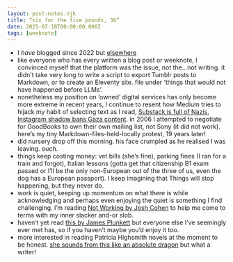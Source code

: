 ```yaml
---
layout: post-notes.njk
title: “six for the five pounds, 36”
date: 2025-07-18T00:00:00.000Z
tags: [weeknote]
---
```



* I _have_ blogged since 2022 but [elsewhere](https://words.ff.studio/time-is-a-material)
* like everyone who has every written a blog post or weeknote, I convinced myself that the platform was the issue, not the...not writing. it didn’t take very long to write a script to export Tumblr posts to Markdown, or to create an Eleventy site. file under ‘things that would not have happened before LLMs’.
* nonetheless my position on ‘owned’ digital services has only become more extreme in recent years, I continue to resent how Medium tries to hijack my habit of selecting text as I read, [Substack is full of Nazis](https://www.theatlantic.com/ideas/archive/2023/11/substack-extremism-nazi-white-supremacy-newsletters/676156/), [Instagram shadow bans Gaza content](https://themarkup.org/automated-censorship/2024/02/25/how-we-investigated-shadowbanning-on-instagram). in 2006 I attempted to negotiate for GoodBooks to own their own mailing list, not Sony (it did not work). here’s my tiny Markdown-files-held-locally protest, 19 years later!
* did nursery drop off this morning. his face crumpled as he realised I was leaving. ouch.
* things keep costing money: vet bills (she’s fine), parking fines (I ran for a train and forgot), Italian lessons (gotta get that citizenship B1 exam passed or I’ll be the only non-European out of the three of us, even the dog has a European passport). I keep imagining that Things will stop happening, but they never do.
* work is quiet, keeping up momentum on what there is while acknowledging and perhaps even enjoying the quiet is something I find challenging. I’m reading [Not Working by Josh Cohen](https://joshcohenwriter.co.uk/book/not-working-why-we-have-to-stop/) to help me come to terms with my inner slacker and-or slob.
* haven’t yet read [this by James Plunkett](https://medium.com/@jamestplunkett/how-to-save-bureaucracy-from-itself-804957a85e44) but everyone else I’ve seemingly ever met has, so if you haven’t maybe you’d enjoy it too.
* more interested in reading Patricia Highsmith novels at the moment to be honest. [she sounds from this like an absolute dragon](https://www.theguardian.com/books/2025/jul/10/my-harrowing-time-as-patricia-highsmith-assistant) but what a writer!
